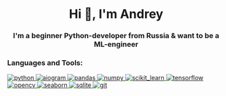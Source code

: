 <h1 align="center">Hi 👋, I'm Andrey</h1>
<h3 align="center">I'm a beginner Python-developer from Russia & want to be a ML-engineer</h3>

<h3 align="left">Languages and Tools:</h3>
<p align="left"> 
  <a href="https://www.python.org" target="_blank" rel="noreferrer"> 
    <img src="https://img.shields.io/badge/Python-3776AB?style=for-the-badge&logo=python&logoColor=white" alt="python"/>
  </a>
  <a href="https://docs.aiogram.dev/" target="_blank" rel="noreferrer"> 
    <img src="https://img.shields.io/badge/aiogram-3776AB?style=for-the-badge&logo=telegram&logoColor=white" alt="aiogram"/>
</a>
  <a href="https://pandas.pydata.org/" target="_blank" rel="noreferrer"> 
    <img src="https://img.shields.io/badge/Pandas-150458?style=for-the-badge&logo=pandas&logoColor=white" alt="pandas"/>
  </a>
  <a href="https://numpy.org/" target="_blank" rel="noreferrer"> 
    <img src="https://img.shields.io/badge/NumPy-013243?style=for-the-badge&logo=numpy&logoColor=white" alt="numpy"/>
  </a>
  <a href="https://scikit-learn.org/" target="_blank" rel="noreferrer"> 
    <img src="https://img.shields.io/badge/Scikit_Learn-F7931E?style=for-the-badge&logo=scikit-learn&logoColor=white" alt="scikit_learn"/>
  </a>
  <a href="https://www.tensorflow.org" target="_blank" rel="noreferrer"> 
    <img src="https://img.shields.io/badge/TensorFlow-FF6F00?style=for-the-badge&logo=tensorflow&logoColor=white" alt="tensorflow"/>
  </a>
  <a href="https://opencv.org/" target="_blank" rel="noreferrer"> 
    <img src="https://img.shields.io/badge/OpenCV-5C3EE8?style=for-the-badge&logo=opencv&logoColor=white" alt="opencv"/>
  </a>
  <a href="https://seaborn.pydata.org/" target="_blank" rel="noreferrer"> 
    <img src="https://img.shields.io/badge/Seaborn-3776AB?style=for-the-badge&logo=seaborn&logoColor=white" alt="seaborn"/>
  </a>
  <a href="https://www.sqlite.org/" target="_blank" rel="noreferrer"> 
    <img src="https://img.shields.io/badge/SQLite-003B57?style=for-the-badge&logo=sqlite&logoColor=white" alt="sqlite"/>
  </a>
  <a href="https://git-scm.com/" target="_blank" rel="noreferrer"> 
    <img src="https://img.shields.io/badge/Git-F05032?style=for-the-badge&logo=git&logoColor=white" alt="git"/>
  </a>
</p>

